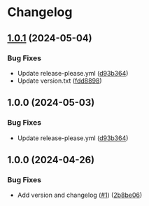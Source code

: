 # Changelog

## [1.0.1](https://github.com/Remote-Falcon/remote-falcon-viewer/compare/v1.0.0...v1.0.1) (2024-05-04)


### Bug Fixes

* Update release-please.yml ([d93b364](https://github.com/Remote-Falcon/remote-falcon-viewer/commit/d93b364789e0055912581d58b4d3bf2d772ad94a))
* Update version.txt ([fdd8898](https://github.com/Remote-Falcon/remote-falcon-viewer/commit/fdd88985f4b7ccc2b101be3dc3066c15879a092f))

## 1.0.0 (2024-05-03)


### Bug Fixes

* Update release-please.yml ([d93b364](https://github.com/Remote-Falcon/remote-falcon-viewer/commit/d93b364789e0055912581d58b4d3bf2d772ad94a))

## 1.0.0 (2024-04-26)


### Bug Fixes

* Add version and changelog ([#1](https://github.com/Remote-Falcon/remote-falcon-viewer/issues/1)) ([2b8be06](https://github.com/Remote-Falcon/remote-falcon-viewer/commit/2b8be06969037451ce0475163518fde68835d105))
